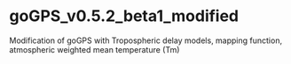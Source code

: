 # goGPS_v0.5.2_beta1_modified
Modification of goGPS with Tropospheric delay models, mapping function, atmospheric weighted mean temperature (Tm)
